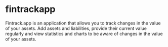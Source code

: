 # fintrackapp
Fintrack.app is an application that allows you to track changes in the value of your assets. Add assets and liabilities, provide their current value regularly and view statistics and charts to be aware of changes in the value of your assets.
